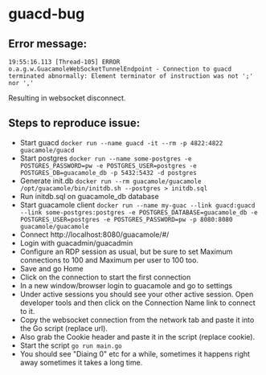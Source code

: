 # guacd-bug

## Error message:

```
19:55:16.113 [Thread-105] ERROR o.a.g.w.GuacamoleWebSocketTunnelEndpoint - Connection to guacd terminated abnormally: Element terminator of instruction was not ';' nor ','
```

Resulting in websocket disconnect.

## Steps to reproduce issue:

- Start guacd `docker run --name guacd -it --rm -p 4822:4822 guacamole/guacd`
- Start postgres `docker run --name some-postgres -e POSTGRES_PASSWORD=pw -e POSTGRES_USER=postgres -e POSTGRES_DB=guacamole_db -p 5432:5432 -d postgres`
- Generate init.db `docker run --rm guacamole/guacamole /opt/guacamole/bin/initdb.sh --postgres > initdb.sql`
- Run initdb.sql on guacamole_db database
- Start guacamole client `docker run --name my-guac --link guacd:guacd --link some-postgres:postgres -e POSTGRES_DATABASE=guacamole_db -e POSTGRES_USER=postgres -e POSTGRES_PASSWORD=pw -p 8080:8080 guacamole/guacamole`
- Connect http://localhost:8080/guacamole/#/
- Login with guacadmin/guacadmin
- Configure an RDP session as usual, but be sure to set Maximum connections to 100 and Maximum per user to 100 too.
- Save and go Home
- Click on the connection to start the first connection
- In a new window/browser login to guacamole and go to settings
- Under active sessions you should see your other active session. Open developer tools and then click on the Connection Name link to connect to it.
- Copy the websocket connection from the network tab and paste it into the Go script (replace url).
- Also grab the Cookie header and paste it in the script (replace cookie). 
- Start the script `go run main.go`
- You should see "Diaing 0" etc for a while, sometimes it happens right away sometimes it takes a long time.
